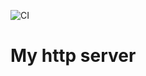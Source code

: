 ![CI](https://github.com/Khvostenko-OV/ahj-3-backend/actions/workflows/web.yml/badge.svg)

# My http server